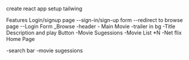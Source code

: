 create react app
setup tailwing 

Features
Login/signup page
    --sign-in/sign-up form
    --redirect to browse page
    --Login Form
 _Browse
    -header
    - Main Movie
                  -trailer in bg
                  -Title Description and play Button
                  -Movie Sugessions
                      -Movie List *N
-Net flix Home Page

-search bar
-movie sugessions

